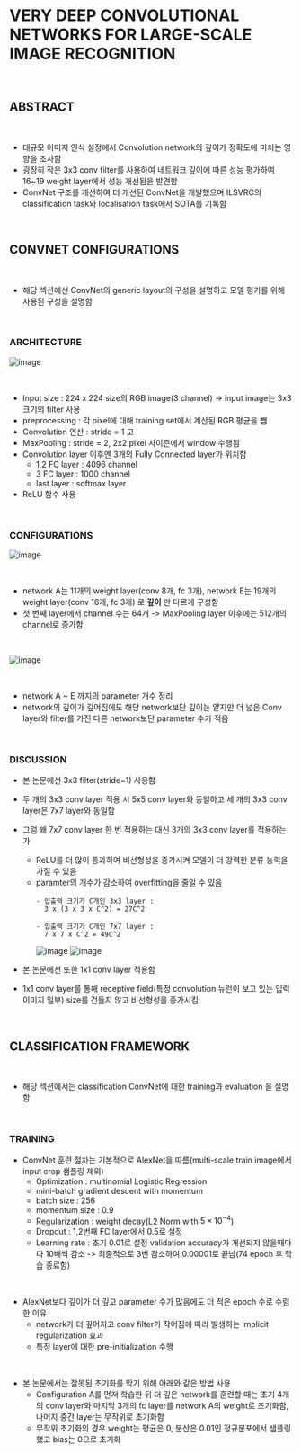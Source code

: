 # VERY DEEP CONVOLUTIONAL NETWORKS FOR LARGE-SCALE IMAGE RECOGNITION

<br>

## ABSTRACT

<br>

- 대규모 이미지 인식 설정에서 Convolution network의 깊이가 정확도에 미치는 영향을 조사함
- 굉장히 작은 3x3 conv filter를 사용하여 네트워크 깊이에 따른 성능 평가하여 16~19 weight layer에서 성능 개선됨을 발견함
- ConvNet 구조를 개선하여 더 개선된 ConvNet을 개발했으며 ILSVRC의 classification task와 localisation task에서 SOTA를 기록함

<br>

##  CONVNET CONFIGURATIONS

<br>

- 해당 섹션에선 ConvNet의 generic layout의 구성을 설명하고 모델 평가를 위해 사용된 구성을 설명함

<br>

### ARCHITECTURE

![image](https://github.com/user-attachments/assets/04aabecd-c2a6-44bf-92a0-90a6ecd61b31)

<br>

- Input size : 224 x 224 size의 RGB image(3 channel) -> input image는 3x3 크기의 filter 사용
- preprocessing : 각 pixel에 대해 training set에서 계산된 RGB 평균을 뺌
- Convolution 연산 : stride = 1 고
- MaxPooling : stride = 2, 2x2 pixel 사이즌에서 window 수행됨
- Convolution layer 이후엔 3개의 Fully Connected layer가 위치함
  - 1,2 FC layer : 4096 channel
  - 3 FC layer : 1000 channel
  - last layer : softmax layer
- ReLU 함수 사용

<br>

### CONFIGURATIONS

![image](https://github.com/user-attachments/assets/7b330852-e1ea-4c0c-80d9-5b2e3e6cdd0a)

<br>

- network A는 11개의 weight layer(conv 8개, fc 3개), network E는 19개의 weight layer(conv 16개, fc 3개) 로 **깊이** 만 다르게 구성함
- 첫 번째 layer에서 channel 수는 64개 -> MaxPooling layer 이후에는 512개의 channel로 증가함

<br>

![image](https://github.com/user-attachments/assets/53e0d720-c36d-4148-8178-065e61e94880)

<br>

- network A ~ E 까지의 parameter 개수 정리
- network의 깊이가 깊어짐에도 해당 network보단 깊이는 얕지만 더 넓은 Conv layer와 filter를 가진 다른 network보단 parameter 수가 적음


<br>

### DISCUSSION

- 본 논문에선 3x3 filter(stride=1) 사용함
- 두 개의 3x3 conv layer 적용 시 5x5 conv layer와 동일하고 세 개의 3x3 conv layer은 7x7 layer와 동일함
- 그럼 왜 7x7 conv layer 한 번 적용하는 대신 3개의 3x3 conv layer를 적용하는가
  - ReLU를 더 많이 통과하여 비선형성을 증가시켜 모델이 더 강력한 분류 능력을 가질 수 있음
  - paramter의 개수가 감소하여 overfitting을 줄일 수 있음
    ```
    - 입출력 크기가 C개인 3x3 layer :
      3 x (3 x 3 x C^2) = 27C^2

    - 입출력 크기가 C개인 7x7 layer :
      7 x 7 x C^2 = 49C^2
    ```
    ![image](https://github.com/user-attachments/assets/8bd86e80-3271-4172-a864-d0034f5d4e5c)
    ![image](https://github.com/user-attachments/assets/a6a705cd-1cbc-42e3-97e7-151c785ae882)


- 본 논문에선 또한 1x1 conv layer 적용함
- 1x1 conv layer를 통해 receptive field(특정 convolution 뉴런이 보고 있는 입력 이미지 일부) size를 건들지 않고 비선형성을 증가시킴

<br>

##  CLASSIFICATION FRAMEWORK

<br>

- 해당 섹션에서는 classification ConvNet에 대한 training과 evaluation 을 설명함

<br>

### TRAINING

- ConvNet 훈련 절차는 기본적으로 AlexNet을 따름(multi-scale train image에서 input crop 샘플링 제외)
  - Optimization : multinomial Logistic Regression
  - mini-batch gradient descent with momentum
  - batch size : 256
  - momentum size : 0.9
  - Regularization : weight decay(L2 Norm with $5 × 10^{-4}$)
  - Dropout : 1,2번째 FC layer에서 0.5로 설정
  - Learning rate : 초기 0.01로 설정 validation accuracy가 개선되지 않을때마다 10배씩 감소 -> 최종적으로 3번 감소하여 0.00001로 끝남(74 epoch 후 학습 종료함)

<br>

- AlexNet보다 깊이가 더 깊고 parameter 수가 많음에도 더 적은 epoch 수로 수렴한 이유
  - network가 더 깊어지고 conv filter가 작어짐에 따라 발생하는 implicit regularization 효과
  - 특정 layer에 대한 pre-initialization 수행

<br>
 
- 본 논문에서는 잘못된 초기화를 막기 위해 아래와 같은 방법 사용
  - Configuration A를 먼저 학습한 뒤 더 깊은 network를 훈련할 때는 초기 4개의 conv layer와 마지막 3개의 fc layer를 network A의 weight로 초기화함, 나머지 중간 layer는 무작위로 초기화함
  - 무작위 초기화의 경우 weight는 평균은 0, 분산은 0.01인 정규분포에서 샘플링했고 bias는 0으로 초기화
